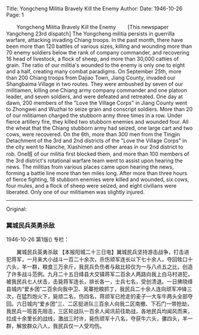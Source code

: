 Title: Yongcheng Militia Bravely Kill the Enemy
Author:
Date: 1946-10-26
Page: 1

　　Yongcheng Militia Bravely Kill the Enemy
　　[This newspaper Yangcheng 23rd dispatch] The Yongcheng militia persists in guerrilla warfare, attacking invading Chiang troops. In the past month, there have been more than 120 battles of various sizes, killing and wounding more than 70 enemy soldiers below the rank of company commander, and recovering 16 head of livestock, a flock of sheep, and more than 30,000 catties of grain. The ratio of our militia's wounded to the enemy is only one to eight and a half, creating many combat paradigms. On September 25th, more than 200 Chiang troops from Dajiao Town, Jiang County, invaded our Shangbaima Village in two routes. They were ambushed by seven of our militiamen, killing one Chiang army company commander and one platoon leader, and seven soldiers, and were defeated and retreated. One day at dawn, 200 members of the "Love the Village Corps" in Jiang County went to Zhongwei and Wuzhai to seize grain and conscript soldiers. More than 20 of our militiamen charged the stubborn army three times in a row. Under fierce artillery fire, they killed two stubborn enemies and wounded four. All the wheat that the Chiang stubborn army had seized, one large cart and two cows, were recovered. On the 6th, more than 300 men from the Tingjin Detachment of the 3rd and 2nd districts of the "Love the Village Corps" in the city went to Nanche, Xiashimen and other areas in our 2nd district to rob. One班 of our militia first blocked them, and more than 100 members of the 3rd district's rotational warfare team went to assist upon hearing the news. The militias from various places came upon hearing the news, forming a battle line more than ten miles long. After more than three hours of fierce fighting, 18 stubborn enemies were killed and wounded, six cows, four mules, and a flock of sheep were seized, and eight civilians were liberated. Only one of our militiamen was slightly injured.



<hr /> 

Original: 


### 翼城民兵英勇杀敌

1946-10-26
第1版()
专栏：

　　翼城民兵英勇杀敌
    【本报阳城二十三日电】翼城民兵坚持游击战争，打击进犯蒋军，一月来大小战斗一百二十余次，杀伤顽军连长以下七十余人，夺回牲口十六头，羊一群，粮食三万余斤，我民兵负伤者与敌比较仅为一与八点五之比，创造了许多战斗范例。九月二十五日绛县大交镇蒋军二百余人两路向我上白马村进犯，被我民兵七人伏击，击毙蒋军连长，排长各一，士兵七名，受创溃退。一日拂晓绛县城内“爱乡团”二百余向我中卫、吴寨抢粮抓丁，我民兵二十余人连向顽军冲锋三次，在猛烈炮火下，毙顽二名，伤四名，蒋顽军已抢走的麦子一大车牛两头全部夺回。六日城内“爱乡团”三、二区挺进队三百余人向我二区南撤、下石门一带抢劫，我民兵一班首先阻击，三区轮战队一百余人闻讯前往助战，各地民兵均闻风而来，拉成十余里长的战线，激战三时许，毙伤顽军十八名，夺获牛六头，骡四头，羊一群，解放群众八人，我民兵仅一人受均伤。
